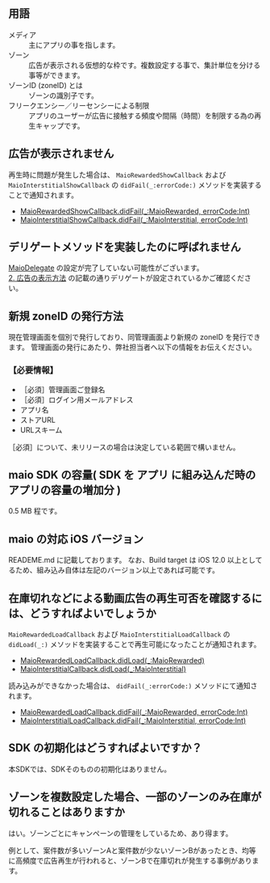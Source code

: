 ## 用語

<dl>
  <dt>メディア</dt>
  <dd>主にアプリの事を指します。</dd>

  <dt>ゾーン</dt>
  <dd>広告が表示される仮想的な枠です。複数設定する事で、集計単位を分ける事等ができます。</dd>

  <dt>ゾーンID (zoneID) とは</dt>
  <dd>ゾーンの識別子です。</dd>

  <dt>フリークエンシー／リーセンシーによる制限</dt>
  <dd>アプリのユーザーが広告に接触する頻度や間隔（時間）を制限する為の再生キャップです。</dd>
</dl>

## 広告が表示されません

再生時に問題が発生した場合は、 `MaioRewardedShowCallback` および `MaioInterstitialShowCallback` の `didFail(_:errorCode:)` メソッドを実装することで通知されます。

- [MaioRewardedShowCallback.didFail(_:MaioRewarded, errorCode:Int)](https://github.com/imobile/MaioSDK-v2-iOS/wiki/API-Rererences#optional-func-didfail_-admaiorewarded-errorcode-int-1)
- [MaioInterstitialShowCallback.didFail(_:MaioInterstitial, errorCode:Int)](https://github.com/imobile/MaioSDK-v2-iOS/wiki/API-Rererences#optional-func-didfail_-admaiointerstitial-errorcode-int-1)

## デリゲートメソッドを実装したのに呼ばれません
[MaioDelegate](https://github.com/imobile-maio/maio-iOS-SDK/wiki/API-Reference#maiodelegate-protocol-1) の設定が完了していない可能性がございます。  
[2. 広告の表示方法](https://github.com/imobile-maio/maio-iOS-SDK/wiki/Get-Started#2-%E5%BA%83%E5%91%8A%E3%81%AE%E8%A1%A8%E7%A4%BA%E6%96%B9%E6%B3%95) の記載の通りデリゲートが設定されているかご確認ください。

## 新規 zoneID の発行方法

現在管理画面を個別で発行しており、同管理画面より新規の zoneID を発行できます。
管理画面の発行にあたり、弊社担当者へ以下の情報をお伝えください。

### 【必要情報】  
- ［必須］管理画面ご登録名
- ［必須］ログイン用メールアドレス
- アプリ名
- ストアURL
- URLスキーム

［必須］について、未リリースの場合は決定している範囲で構いません。

## maio SDK の容量( SDK を アプリ に組み込んだ時のアプリの容量の増加分 )
0.5 MB 程です。

## maio の対応 iOS バージョン

READEME.md に記載しております。
なお、Build target は iOS 12.0 以上としてるため、組み込み自体は左記のバージョン以上であれば可能です。

## 在庫切れなどによる動画広告の再生可否を確認するには、どうすればよいでしょうか

`MaioRewardedLoadCallback` および `MaioInterstitialLoadCallback` の `didLoad(_:)` メソッドを実装することで再生可能になったことが通知されます。

- [MaioRewardedLoadCallback.didLoad(_:MaioRewarded)](https://github.com/imobile/MaioSDK-v2-iOS/wiki/API-Rererences#optional-func-didload_-admaiorewarded)
- [MaioInterstitialCallback.didLoad(_:MaioInterstitial)](https://github.com/imobile/MaioSDK-v2-iOS/wiki/API-Rererences#optional-func-didload_-admaiointerstitial)

読み込みができなかった場合は、 `didFail(_:errorCode:)` メソッドにて通知されます。

- [MaioRewardedLoadCallback.didFail(_:MaioRewarded, errorCode:Int)](https://github.com/imobile/MaioSDK-v2-iOS/wiki/API-Rererences#optional-func-didfail_-admaiorewarded-errorcode-int)
- [MaioInterstitialLoadCallback.didFail(_:MaioInterstitial, errorCode:Int)](https://github.com/imobile/MaioSDK-v2-iOS/wiki/API-Rererences#optional-func-didfail_-admaiointerstitial-errorcode-int)

## SDK の初期化はどうすればよいですか？

本SDKでは、SDKそのものの初期化はありません。

## ゾーンを複数設定した場合、一部のゾーンのみ在庫が切れることはありますか

はい。ゾーンごとにキャンペーンの管理をしているため、あり得ます。

例として、案件数が多いゾーンAと案件数が少ないゾーンBがあったとき、均等に高頻度で広告再生が行われると、ゾーンBで在庫切れが発生する事例があります。
